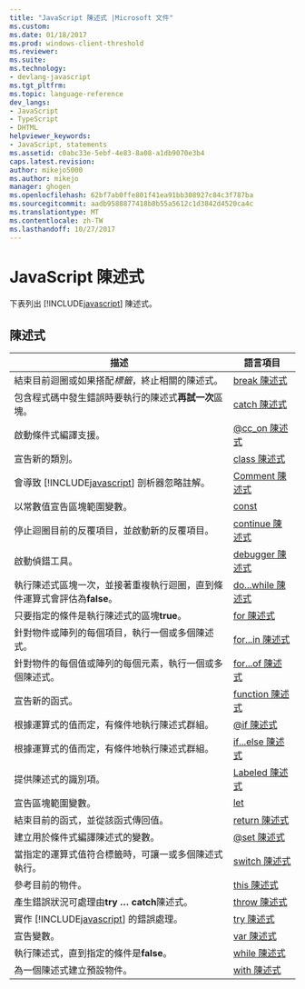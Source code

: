 ```yaml
---
title: "JavaScript 陳述式 |Microsoft 文件"
ms.custom: 
ms.date: 01/18/2017
ms.prod: windows-client-threshold
ms.reviewer: 
ms.suite: 
ms.technology:
- devlang-javascript
ms.tgt_pltfrm: 
ms.topic: language-reference
dev_langs:
- JavaScript
- TypeScript
- DHTML
helpviewer_keywords:
- JavaScript, statements
ms.assetid: c0abc33e-5ebf-4e83-8a08-a1db9070e3b4
caps.latest.revision: 
author: mikejo5000
ms.author: mikejo
manager: ghogen
ms.openlocfilehash: 62bf7ab0ffe801f41ea91bb308927c84c3f787ba
ms.sourcegitcommit: aadb9588877418b8b55a5612c1d3842d4520ca4c
ms.translationtype: MT
ms.contentlocale: zh-TW
ms.lasthandoff: 10/27/2017
---
```

# <a name="javascript-statements"></a>JavaScript 陳述式
下表列出 [!INCLUDE[javascript](../../javascript/includes/javascript-md.md)] 陳述式。  
  
## <a name="statements"></a>陳述式  
  
|描述|語言項目|  
|-----------------|----------------------|  
|結束目前迴圈或如果搭配*標籤*，終止相關的陳述式。|[break 陳述式](../../javascript/reference/break-statement-javascript.md)|  
|包含程式碼中發生錯誤時要執行的陳述式**再試一次**區塊。|[catch 陳述式](../../javascript/reference/try-dot-dot-dot-catch-dot-dot-dot-finally-statement-javascript.md)|  
|啟動條件式編譯支援。|[@cc_on 陳述式](../../javascript/reference/at-cc-on-statement-javascript.md)|  
|宣告新的類別。|[class 陳述式](../../javascript/reference/class-statement-javascript.md)|  
|會導致 [!INCLUDE[javascript](../../javascript/includes/javascript-md.md)] 剖析器忽略註解。|[Comment 陳述式](../../javascript/reference/comment-statements-javascript.md)|  
|以常數值宣告區塊範圍變數。|[const](../../javascript/reference/const-statement-javascript.md)|  
|停止迴圈目前的反覆項目，並啟動新的反覆項目。|[continue 陳述式](../../javascript/reference/continue-statement-javascript.md)|  
|啟動偵錯工具。|[debugger 陳述式](../../javascript/reference/debugger-statement-javascript.md)|  
|執行陳述式區塊一次，並接著重複執行迴圈，直到條件運算式會評估為**false**。|[do...while 陳述式](../../javascript/reference/do-dot-dot-dot-while-statement-javascript.md)|  
|只要指定的條件是執行陳述式的區塊**true**。|[for 陳述式](../../javascript/reference/for-statement-javascript.md)|  
|針對物件或陣列的每個項目，執行一個或多個陳述式。|[for...in 陳述式](../../javascript/reference/for-dot-dot-dot-in-statement-javascript.md)|  
|針對物件的每個值或陣列的每個元素，執行一個或多個陳述式。|[for...of 陳述式](../../javascript/reference/for-dot-dot-dot-of-statement-javascript.md)|  
|宣告新的函式。|[function 陳述式](../../javascript/reference/function-statement-javascript.md)|  
|根據運算式的值而定，有條件地執行陳述式群組。|[@if 陳述式](../../javascript/reference/at-if-statement-javascript.md)|  
|根據運算式的值而定，有條件地執行陳述式群組。|[if...else 陳述式](../../javascript/reference/if-dot-dot-dot-else-statement-javascript.md)|  
|提供陳述式的識別項。|[Labeled 陳述式](../../javascript/reference/labeled-statement-javascript.md)|  
|宣告區塊範圍變數。|[let](../../javascript/reference/let-statement-javascript.md)|  
|結束目前的函式，並從該函式傳回值。|[return 陳述式](../../javascript/reference/return-statement-javascript.md)|  
|建立用於條件式編譯陳述式的變數。|[@set 陳述式](../../javascript/reference/at-set-statement-javascript.md)|  
|當指定的運算式值符合標籤時，可讓一或多個陳述式執行。|[switch 陳述式](../../javascript/reference/switch-statement-javascript.md)|  
|參考目前的物件。|[this 陳述式](../../javascript/reference/this-statement-javascript.md)|  
|產生錯誤狀況可處理由**try … catch**陳述式。|[throw 陳述式](../../javascript/reference/throw-statement-javascript.md)|  
|實作 [!INCLUDE[javascript](../../javascript/includes/javascript-md.md)] 的錯誤處理。|[try 陳述式](../../javascript/reference/try-dot-dot-dot-catch-dot-dot-dot-finally-statement-javascript.md)|  
|宣告變數。|[var 陳述式](../../javascript/reference/var-statement-javascript.md)|  
|執行陳述式，直到指定的條件是**false**。|[while 陳述式](../../javascript/reference/while-statement-javascript.md)|  
|為一個陳述式建立預設物件。|[with 陳述式](../../javascript/reference/with-statement-javascript.md)|